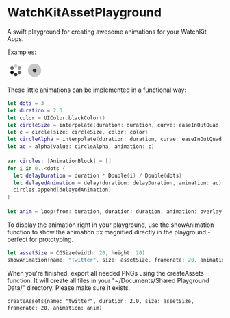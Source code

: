 # WatchKitAssetPlayground
A swift playground for creating awesome animations for your WatchKit Apps.

Examples:

![Apple Activity Indicator Animation](/readme-assets/apple.gif "Apple Activity Indicator Animation")
![Twitter Activity Indicator Animation](/readme-assets/twitter.gif "Twitter Activity Indicator Animation")

These little animations can be implemented in a functional way:

```swift
let dots = 3
let duration = 2.0
let color = UIColor.blackColor()
let circleSize = interpolate(duration: duration, curve: easeInOutQuad, values: 0.0, 20.0)
let c = circle(size: circleSize, color: color)
let circleAlpha = interpolate(duration: duration, curve: easeInOutQuad, values: 1.0, 0.0)
let ac = alpha(value: circleAlpha, animation: c)

var circles: [AnimationBlock] = []
for i in 0..<dots {
  let delayDuration = duration * Double(i) / Double(dots)
  let delayedAnimation = delay(duration: delayDuration, animation: ac)
  circles.append(delayedAnimation)
}
  
let anim = loop(from: duration, duration: duration, animation: overlay(circles))
```

To display the animation right in your playground, use the showAnimation function to show the animation 5x magnified directly in the playground - perfect for prototyping.
```swift
let assetSize = CGSize(width: 20, height: 20)
showAnimation(name: "Twitter", size: assetSize, framerate: 20, animation: anim)
```

When you're finished, export all needed PNGs using the createAssets function. It will create all files in your "~/Documents/Shared Playground Data/" directory. Please make sure it exists.
```
createAssets(name: "twitter", duration: 2.0, size: assetSize, framerate: 20, animation: anim)
```
